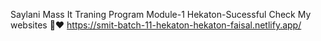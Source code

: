 Saylani Mass It Traning Program Module-1 Hekaton-Sucessful Check My websites 🙂❤️
https://smit-batch-11-hekaton-hekaton-faisal.netlify.app/
